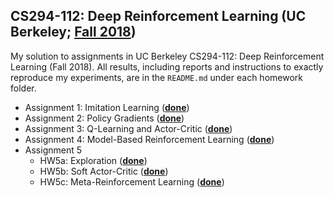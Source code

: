 ## CS294-112: Deep Reinforcement Learning (UC Berkeley; [Fall 2018](http://rail.eecs.berkeley.edu/deeprlcourse/))

My solution to assignments in UC Berkeley CS294-112: Deep Reinforcement Learning (Fall 2018). All results, including reports and instructions to exactly reproduce my experiments, are in the `README.md` under each homework folder.

* Assignment 1: Imitation Learning ([**done**](/hw1))
* Assignment 2: Policy Gradients ([**done**](/hw2))
* Assignment 3: Q-Learning and Actor-Critic ([**done**](/hw3))
* Assignment 4: Model-Based Reinforcement Learning ([**done**](/hw4))
* Assignment 5
  * HW5a: Exploration ([**done**](/hw5/exp))
  * HW5b: Soft Actor-Critic ([**done**](/hw5/sac))
  * HW5c: Meta-Reinforcement Learning ([**done**](/hw5/meta))

